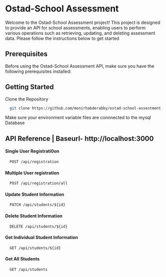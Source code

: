 
# Ostad-School Assessment

Welcome to the Ostad-School Assessment project! This project is designed to provide an API for school assessments, enabling users to perform various operations such as retrieving, updating, and deleting assessment data. Please follow the instructions below to get started


## Prerequisites

Before using the Ostad-School Assessment API, make sure you have the following prerequisites installed:




## Getting Started

Clone the Repository

```bash
  git clone https://github.com/monirhabderabby/ostad-school-assestment.git
```

Make sure your environment variable files are connnected to the mysql Database




## API Reference | Baseurl- http://localhost:3000

#### Single User Registrati0on

```http
  POST /api/registration
```


#### Multiple User registration

```http
  POST /api/registration/all
```

#### Update Student Information

```http
  PATCH /api/students/${id}
```

#### Delete Student Information

```http
  DELETE /api/students/${id}
```

#### Get Individual Student Information

```http
  GET /api/students/${id}
```

#### Get All Students

```http
  GET /api/students
```





